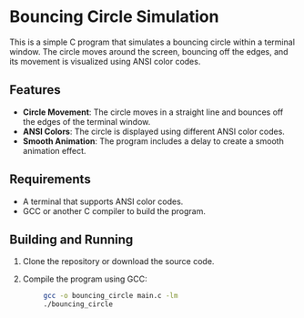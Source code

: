 # Bouncing Circle Simulation

This is a simple C program that simulates a bouncing circle within a terminal window. The circle moves around the screen, bouncing off the edges, and its movement is visualized using ANSI color codes.

## Features

- **Circle Movement**: The circle moves in a straight line and bounces off the edges of the terminal window.
- **ANSI Colors**: The circle is displayed using different ANSI color codes.
- **Smooth Animation**: The program includes a delay to create a smooth animation effect.

## Requirements

- A terminal that supports ANSI color codes.
- GCC or another C compiler to build the program.

## Building and Running

1. Clone the repository or download the source code.

2. Compile the program using GCC:
   ```bash
        gcc -o bouncing_circle main.c -lm
        ./bouncing_circle
